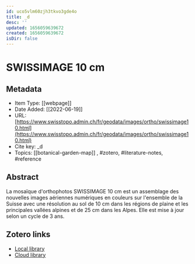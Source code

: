 ```yaml
---
id: uco5vlm60zjh3tkvo3gde4o
title: _d
desc: ''
updated: 1656059639672
created: 1656059639672
isDir: false
---
```

# SWISSIMAGE 10 cm

## Metadata

* Item Type: [[webpage]]
* Date Added: [[2022-06-19]]
* URL: [https://www.swisstopo.admin.ch/fr/geodata/images/ortho/swissimage10.html](https://www.swisstopo.admin.ch/fr/geodata/images/ortho/swissimage10.html)
* Cite key: _d
* Topics: [[botanical-garden-map]]
, #zotero, #literature-notes, #reference

## Abstract

La mosaïque d'orthophotos SWISSIMAGE 10 cm est un assemblage des nouvelles images aériennes numériques en couleurs sur l'ensemble de la Suisse avec une résolution au sol de 10 cm dans les régions de plaine et les principales vallées alpines et de 25 cm dans les Alpes. Elle est mise à jour selon un cycle de 3 ans.


##  Zotero links
* [Local library](zotero://select/items/3_P5YA2355)
* [Cloud library](http://zotero.org/groups/4613367/items/P5YA2355)

